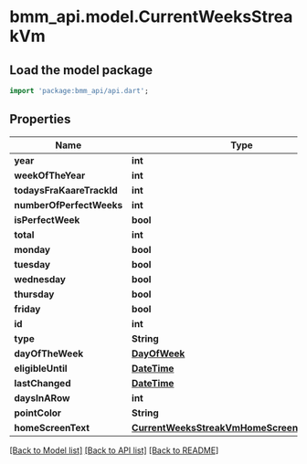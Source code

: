 # bmm_api.model.CurrentWeeksStreakVm

## Load the model package
```dart
import 'package:bmm_api/api.dart';
```

## Properties
Name | Type | Description | Notes
------------ | ------------- | ------------- | -------------
**year** | **int** |  | [optional] 
**weekOfTheYear** | **int** |  | [optional] 
**todaysFraKaareTrackId** | **int** |  | [optional] 
**numberOfPerfectWeeks** | **int** |  | [optional] 
**isPerfectWeek** | **bool** |  | [optional] 
**total** | **int** |  | [optional] 
**monday** | **bool** |  | [optional] 
**tuesday** | **bool** |  | [optional] 
**wednesday** | **bool** |  | [optional] 
**thursday** | **bool** |  | [optional] 
**friday** | **bool** |  | [optional] 
**id** | **int** |  | 
**type** | **String** |  | 
**dayOfTheWeek** | [**DayOfWeek**](DayOfWeek.md) |  | [optional] 
**eligibleUntil** | [**DateTime**](DateTime.md) |  | [optional] 
**lastChanged** | [**DateTime**](DateTime.md) |  | [optional] 
**daysInARow** | **int** |  | [optional] 
**pointColor** | **String** |  | [optional] 
**homeScreenText** | [**CurrentWeeksStreakVmHomeScreenTextOptions**](CurrentWeeksStreakVmHomeScreenTextOptions.md) |  | [optional] 

[[Back to Model list]](../README.md#documentation-for-models) [[Back to API list]](../README.md#documentation-for-api-endpoints) [[Back to README]](../README.md)



